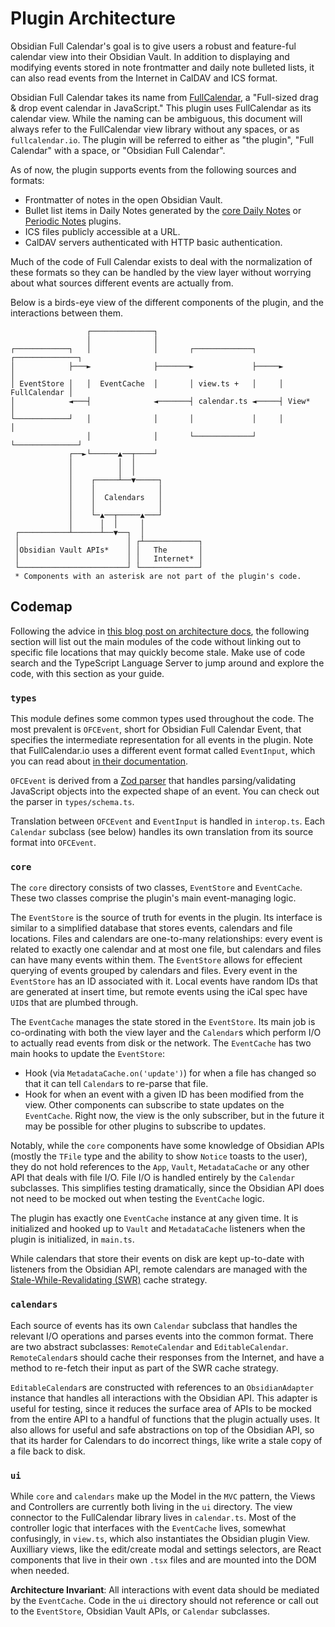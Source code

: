 # Plugin Architecture

Obsidian Full Calendar's goal is to give users a robust and feature-ful calendar view into their Obsidian Vault. In addition to displaying and modifying events stored in note frontmatter and daily note bulleted lists, it can also read events from the Internet in CalDAV and ICS format.

Obsidian Full Calendar takes its name from [FullCalendar](https://github.com/fullcalendar/fullcalendar), a "Full-sized drag & drop event calendar in JavaScript." This plugin uses FullCalendar as its calendar view. While the naming can be ambiguous, this document will always refer to the FullCalendar view library without any spaces, or as `fullcalendar.io`. The plugin will be referred to either as "the plugin", "Full Calendar" with a space, or "Obsidian Full Calendar".

As of now, the plugin supports events from the following sources and formats:

-   Frontmatter of notes in the open Obsidian Vault.
-   Bullet list items in Daily Notes generated by the [core Daily Notes](https://help.obsidian.md/Plugins/Daily+notes) or [Periodic Notes](https://github.com/liamcain/obsidian-periodic-notes) plugins.
-   ICS files publicly accessible at a URL.
-   CalDAV servers authenticated with HTTP basic authentication.

Much of the code of Full Calendar exists to deal with the normalization of these formats so they can be handled by the view layer without worrying about what sources different events are actually from.

Below is a birds-eye view of the different components of the plugin, and the interactions between them.

```
                 ┌──────────────┐
                 │              │
┌────────────┐   │              │       ┌─────────────┐     ┌──────────────┐
│            ├───►              ├───────►             ├─────►              │
│ EventStore │   │  EventCache  │       │ view.ts +   │     │ FullCalendar │
│            ◄───┤              ◄───────┤ calendar.ts ◄─────┤ View*        │
└────────────┘   │              │       │             │     │              │
                 │              │       └─────────────┘     └──────────────┘
             ┌──►└──────▲──┬────┘
             │          │  │
             │          │  │
             │    ┌─────┴──▼─────┐
             │    │              │
             │    │  Calendars   │
             │    │              │
             │    └─▲──┬─────▲───┘
             │      │  │     │
 ┌───────────┴──────┴──▼──┐  │
 │                        │ ┌┴────────────┐
 │Obsidian Vault APIs*    │ │   The       │
 │                        │ │   Internet* │
 └────────────────────────┘ └─────────────┘
 * Components with an asterisk are not part of the plugin's code.
```

## Codemap

Following the advice in [this blog post on architecture docs](https://matklad.github.io/2021/02/06/ARCHITECTURE.md.html), the following section will list out the main modules of the code without linking out to specific file locations that may quickly become stale. Make use of code search and the TypeScript Language Server to jump around and explore the code, with this section as your guide.

### `types`

This module defines some common types used throughout the code. The most prevalent is `OFCEvent`, short for Obsidian Full Calendar Event, that specifies the intermediate representation for all events in the plugin. Note that FullCalendar.io uses a different event format called `EventInput`, which you can read about [in their documentation](https://fullcalendar.io/docs/event-parsing).

`OFCEvent` is derived from a [Zod parser](https://github.com/colinhacks/zod) that handles parsing/validating JavaScript objects into the expected shape of an event. You can check out the parser in `types/schema.ts`.

Translation between `OFCEvent` and `EventInput` is handled in `interop.ts`. Each `Calendar` subclass (see below) handles its own translation from its source format into `OFCEvent`.

### `core`

The `core` directory consists of two classes, `EventStore` and `EventCache`. These two classes comprise the plugin's main event-managing logic.

The `EventStore` is the source of truth for events in the plugin. Its interface is similar to a simplified database that stores events, calendars and file locations. Files and calendars are one-to-many relationships: every event is related to exactly one calendar and at most one file, but calendars and files can have many events within them. The `EventStore` allows for effecient querying of events grouped by calendars and files. Every event in the `EventStore` has an ID associated with it. Local events have random IDs that are generated at insert time, but remote events using the iCal spec have `UID`s that are plumbed through.

The `EventCache` manages the state stored in the `EventStore`. Its main job is co-ordinating with both the view layer and the `Calendar`s which perform I/O to actually read events from disk or the network. The `EventCache` has two main hooks to update the `EventStore`:

-   Hook (via `MetadataCache.on('update')`) for when a file has changed so that it can tell `Calendar`s to re-parse that file.
-   Hook for when an event with a given ID has been modified from the view.
    Other components can subscribe to state updates on the `EventCache`. Right now, the view is the only subscriber, but in the future it may be possible for other plugins to subscribe to updates.

Notably, while the `core` components have some knowledge of Obsidian APIs (mostly the `TFile` type and the ability to show `Notice` toasts to the user), they do not hold references to the `App`, `Vault`, `MetadataCache` or any other API that deals with file I/O. File I/O is handled entirely by the `Calendar` subclasses. This simplifies testing dramatically, since the Obsidian API does not need to be mocked out when testing the `EventCache` logic.

The plugin has exactly one `EventCache` instance at any given time. It is initialized and hooked up to `Vault` and `MetadataCache` listeners when the plugin is initialized, in `main.ts`.

While calendars that store their events on disk are kept up-to-date with listeners from the Obsidian API, remote calendars are managed with the [Stale-While-Revalidating (SWR)](https://web.dev/stale-while-revalidate/) cache strategy.

### `calendars`

Each source of events has its own `Calendar` subclass that handles the relevant I/O operations and parses events into the common format. There are two abstract subclasses: `RemoteCalendar` and `EditableCalendar`. `RemoteCalendar`s should cache their responses from the Internet, and have a method to re-fetch their input as part of the SWR cache strategy.

`EditableCalendar`s are constructed with references to an `ObsidianAdapter` instance that handles all interactions with the Obsidian API. This adapter is useful for testing, since it reduces the surface area of APIs to be mocked from the entire API to a handful of functions that the plugin actually uses. It also allows for useful and safe abstractions on top of the Obsidian API, so that its harder for Calendars to do incorrect things, like write a stale copy of a file back to disk.

### `ui`

While `core` and `calendars` make up the Model in the `MVC` pattern, the Views and Controllers are currently both living in the `ui` directory. The view connector to the FullCalendar library lives in `calendar.ts`. Most of the controller logic that interfaces with the `EventCache` lives, somewhat confusingly, in `view.ts`, which also instantiates the Obsidian plugin View. Auxilliary views, like the edit/create modal and settings selectors, are React components that live in their own `.tsx` files and are mounted into the DOM when needed.

**Architecture Invariant**: All interactions with event data should be mediated by the `EventCache`. Code in the `ui` directory should not reference or call out to the `EventStore`, Obsidian Vault APIs, or `Calendar` subclasses.
